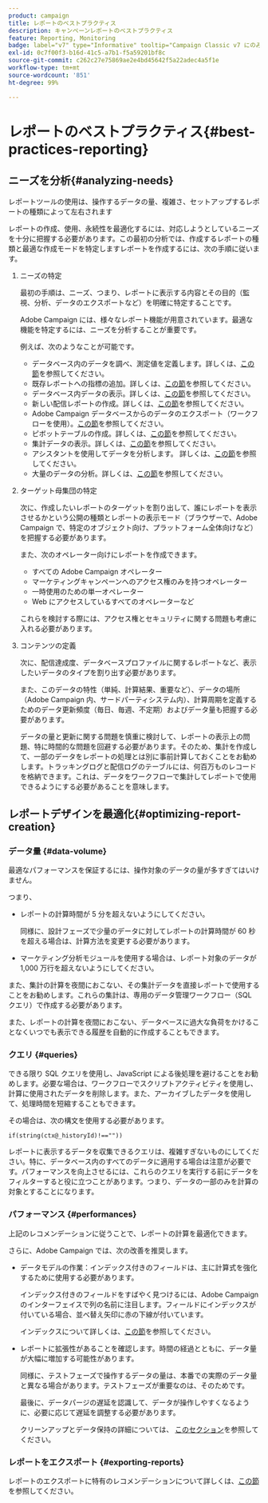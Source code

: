 ```yaml
---
product: campaign
title: レポートのベストプラクティス
description: キャンペーンレポートのベストプラクティス
feature: Reporting, Monitoring
badge: label="v7" type="Informative" tooltip="Campaign Classic v7 にのみ適用されます"
exl-id: 0c7f00f3-b16d-41c5-a7b1-f5a59201bf8c
source-git-commit: c262c27e75869ae2e4bd45642f5a22adec4a5f1e
workflow-type: tm+mt
source-wordcount: '851'
ht-degree: 99%

---
```


# レポートのベストプラクティス{#best-practices-reporting}



## ニーズを分析{#analyzing-needs}

レポートツールの使用は、操作するデータの量、複雑さ、セットアップするレポートの種類によって左右されます

レポートの作成、使用、永続性を最適化するには、対応しようとしているニーズを十分に把握する必要があります。この最初の分析では、作成するレポートの種類と最適な作成モードを特定しますレポートを作成するには、次の手順に従います。

1. ニーズの特定

   最初の手順は、ニーズ、つまり、レポートに表示する内容とその目的（監視、分析、データのエクスポートなど）を明確に特定することです。

   Adobe Campaign には、様々なレポート機能が用意されています。最適な機能を特定するには、ニーズを分析することが重要です。

   例えば、次のようなことが可能です。

   * データベース内のデータを調べ、測定値を定義します。詳しくは、[この節](../../reporting/using/ac-cubes.md)を参照してください。
   * 既存レポートへの指標の追加。詳しくは、[この節](../../reporting/using/about-reports-creation-in-campaign.md)を参照してください。
   * データベース内データの表示。詳しくは、[この節](../../reporting/using/about-descriptive-analysis.md)を参照してください。
   * 新しい配信レポートの作成。詳しくは、[この節](../../reporting/using/about-reports-creation-in-campaign.md)を参照してください。
   * Adobe Campaign データベースからのデータのエクスポート（ワークフローを使用）。[この節](../../workflow/using/about-workflows.md)を参照してください。
   * ピボットテーブルの作成。詳しくは、[この節](../../reporting/using/creating-a-table.md#creating-a-breakdown-or-pivot-table)を参照してください。
   * 集計データの表示。詳しくは、[この節](../../reporting/using/ac-cubes.md)を参照してください。
   * アシスタントを使用してデータを分析します。 詳しくは、[この節](../../reporting/using/about-descriptive-analysis.md)を参照してください。
   * 大量のデータの分析。詳しくは、[この節](../../reporting/using/about-reports-creation-in-campaign.md)を参照してください。

1. ターゲット母集団の特定

   次に、作成したいレポートのターゲットを割り出して、誰にレポートを表示させるかという公開の種類とレポートの表示モード（ブラウザーで、Adobe Campaign で、特定のオブジェクト向け、プラットフォーム全体向けなど）を把握する必要があります。

   また、次のオペレーター向けにレポートを作成できます。

   * すべての Adobe Campaign オペレーター
   * マーケティングキャンペーンへのアクセス権のみを持つオペレーター
   * 一時使用のための単一オペレーター
   * Web にアクセスしているすべてのオペレーターなど

   これらを検討する際には、アクセス権とセキュリティに関する問題も考慮に入れる必要があります。

1. コンテンツの定義

   次に、配信達成度、データベースプロファイルに関するレポートなど、表示したいデータのタイプを割り出す必要があります。

   また、このデータの特性（単純、計算結果、重要など）、データの場所（Adobe Campaign 内、サードパーティシステム内）、計算周期を定義するためのデータ更新頻度（毎日、毎週、不定期）およびデータ量も把握する必要があります。

   データの量と更新に関する問題を慎重に検討して、レポートの表示上の問題、特に時間的な問題を回避する必要があります。そのため、集計を作成して、一部のデータをレポートの処理とは別に事前計算しておくことをお勧めします。トラッキングログと配信ログのテーブルには、何百万ものレコードを格納できます。これは、データをワークフローで集計してレポートで使用できるようにする必要があることを意味します。

## レポートデザインを最適化{#optimizing-report-creation}

### データ量 {#data-volume}

最適なパフォーマンスを保証するには、操作対象のデータの量が多すぎてはいけません。

つまり、

* レポートの計算時間が 5 分を超えないようにしてください。

  同様に、設計フェーズで少量のデータに対してレポートの計算時間が 60 秒を超える場合は、計算方法を変更する必要があります。

* マーケティング分析モジュールを使用する場合は、レポート対象のデータが 1,000 万行を超えないようにしてください。

また、集計の計算を夜間におこない、その集計データを直接レポートで使用することをお勧めします。これらの集計は、専用のデータ管理ワークフロー（SQL クエリ）で作成する必要があります。

また、レポートの計算を夜間におこない、データベースに過大な負荷をかけることなくいつでも表示できる履歴を自動的に作成することもできます。

### クエリ {#queries}

できる限り SQL クエリを使用し、JavaScript による後処理を避けることをお勧めします。必要な場合は、ワークフローでスクリプトアクティビティを使用し、計算に使用されたデータを削除します。また、アーカイブしたデータを使用して、処理時間を短縮することもできます。

その場合は、次の構文を使用する必要があります。

```
if(string(ctx@_historyId)!==""))
```

レポートに表示するデータを収集できるクエリは、複雑すぎないものにしてください。特に、データベース内のすべてのデータに適用する場合は注意が必要です。パフォーマンスを向上させるには、これらのクエリを実行する前にデータをフィルターすると役に立つことがあります。つまり、データの一部のみを計算の対象とすることになります。

### パフォーマンス {#performances}

上記のレコメンデーションに従うことで、レポートの計算を最適化できます。

さらに、Adobe Campaign では、次の改善を推奨します。

* データモデルの作業：インデックス付きのフィールドは、主に計算式を強化するために使用する必要があります。

  インデックス付きのフィールドをすばやく見つけるには、Adobe Campaign のインターフェイスで列の名前に注目します。フィールドにインデックスが付いている場合、並べ替え矢印に赤の下線が付いています。

  インデックスについて詳しくは、[この節](../../configuration/using/data-model-best-practices.md#indexes)を参照してください。

* レポートに拡張性があることを確認します。時間の経過とともに、データ量が大幅に増加する可能性があります。

  同様に、テストフェーズで操作するデータの量は、本番での実際のデータ量と異なる場合があります。テストフェーズが重要なのは、そのためです。

  最後に、データパージの遅延を認識して、データが操作しやすくなるように、必要に応じて遅延を調整する必要があります。

  クリーンアップとデータ保持の詳細については、 [このセクション](../../configuration/using/data-model-best-practices.md#data-retention)を参照してください。

### レポートをエクスポート {#exporting-reports}

レポートのエクスポートに特有のレコメンデーションについて詳しくは、[この節](../../reporting/using/actions-on-reports.md#exporting-a-report)を参照してください。
